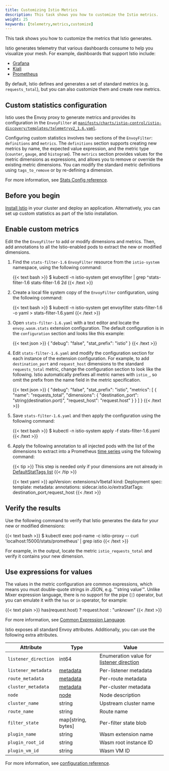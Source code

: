 ```yaml
---
title: Customizing Istio Metrics
description: This task shows you how to customize the Istio metrics.
weight: 25
keywords: [telemetry,metrics,customize]
---
```


This task shows you how to customize the metrics that Istio generates.

Istio generates telemetry that various dashboards consume to help you visualize
your mesh. For example, dashboards that support Istio include:

* [Grafana](/docs/tasks/observability/metrics/using-istio-dashboard/)
* [Kiali](/docs/tasks/observability/kiali/)
* [Prometheus](/docs/tasks/observability/metrics/querying-metrics/)

By default, Istio defines and generates a set of standard metrics (e.g.
`requests_total`), but you can also customize them and create new metrics.

## Custom statistics configuration

Istio uses the Envoy proxy to generate metrics and provides its configuration in
the `EnvoyFilter` at
[`manifests/charts/istio-control/istio-discovery/templates/telemetryv2_1.6.yaml`]({{<github_blob>}}/manifests/charts/istio-control/istio-discovery/templates/telemetryv2_1.6.yaml).

Configuring custom statistics involves two sections of the
`EnvoyFilter`: `definitions` and `metrics`. The `definitions` section
supports creating new metrics by name, the expected value expression, and the
metric type (`counter`, `gauge`, and `histogram`). The `metrics` section
provides values for the metric dimensions as expressions, and allows you to
remove or override the existing metric dimensions. You can modify the standard
metric definitions using `tags_to_remove` or by re-defining a dimension.

For more information, see [Stats Config reference](/docs/reference/config/proxy_extensions/stats/).

## Before you begin

[Install Istio](/docs/setup/) in your cluster and deploy an application.
Alternatively, you can set up custom statistics as part of the Istio
installation.

## Enable custom metrics

Edit the the `EnvoyFilter` to add or modify dimensions and metrics. Then, add
annotations to all the Istio-enabled pods to extract the new or modified
dimensions.

1. Find the `stats-filter-1.6` `EnvoyFilter` resource from the `istio-system`
   namespace, using the following command:

    {{< text bash >}}
    $ kubectl -n istio-system get envoyfilter | grep ^stats-filter-1.6
    stats-filter-1.6                    2d
    {{< /text >}}

1. Create a local file system copy of the `EnvoyFilter` configuration, using the
   following command:

    {{< text bash >}}
    $ kubectl -n istio-system get envoyfilter stats-filter-1.6 -o yaml > stats-filter-1.6.yaml
    {{< /text >}}

1. Open `stats-filter-1.6.yaml` with a text editor and locate the
   `envoy.wasm.stats` extension configuration. The default configuration is in
   the `configuration` section and looks like this example:

    {{< text json >}}
    {
    "debug": "false",
    "stat_prefix": "istio"
    }
    {{< /text >}}

1. Edit `stats-filter-1.6.yaml` and modify the configuration section for each
   instance of the extension configuration. For example, to add
   `destination_port` and `request_host` dimensions to the standard
   `requests_total` metric, change the configuration section to look like the
   following. Istio automatically prefixes all metric names with `istio_`, so
   omit the prefix from the name field in the metric specification.

    {{< text json >}}
    {
        "debug": "false",
        "stat_prefix": "istio",
        "metrics": [
            {
                "name": "requests_total",
                "dimensions": {
                    "destination_port": "string(destination.port)",
                    "request_host": "request.host"
                }
            }
        ]
    }
    {{< /text >}}

1. Save `stats-filter-1.6.yaml` and then apply the configuration using the following command:

    {{< text bash >}}
    $ kubectl -n istio-system apply -f stats-filter-1.6.yaml
    {{< /text >}}

1. Apply the following annotation to all injected pods with the list of the
   dimensions to extract into a Prometheus
   [time series](https://en.wikipedia.org/wiki/Time_series) using the following command:

    {{< tip >}}
    This step is needed only  if your dimensions are not already in
    [DefaultStatTags list]({{<github_blob>}}/pkg/bootstrap/config.go)
    {{< /tip >}}

    {{< text yaml >}}
    apiVersion: extensions/v1beta1
    kind: Deployment
    spec:
    template:
        metadata:
        annotations:
            sidecar.istio.io/extraStatTags: destination_port,request_host
    {{< /text >}}

## Verify the results

Use the following command to verify that Istio generates the data for your new
or modified dimensions:

{{< text bash >}}
$ kubectl exec pod-name -c istio-proxy -- curl 'localhost:15000/stats/prometheus' | grep istio
{{< /text >}}

For example, in the output, locate the metric `istio_requests_total` and
verify it contains your new dimension.

## Use expressions for values

The values in the metric configuration are common expressions, which means you
must double-quote strings in JSON, e.g. "'string value'". Unlike Mixer
expression language, there is no support for the pipe (`|`) operator, but you
can emulate it with the `has` or `in` operator, for example:

{{< text plain >}}
has(request.host) ? request.host : "unknown"
{{< /text >}}

For more information, see [Common Expression Language](https://opensource.google/projects/cel).

Istio exposes all standard Envoy attributes. Additionally, you can use the
following extra attributes.

|Attribute   | Type  | Value |
|---|---|---|
| `listener_direction` | int64 | Enumeration value for [listener direction](https://www.envoyproxy.io/docs/envoy/latest/api-v2/api/v2/core/base.proto#envoy-api-enum-core-trafficdirection) |
| `listener_metadata` | [metadata](https://www.envoyproxy.io/docs/envoy/latest/api-v2/api/v2/core/base.proto#core-metadata) | Per-listener metadata |
| `route_metadata` | [metadata](https://www.envoyproxy.io/docs/envoy/latest/api-v2/api/v2/core/base.proto#core-metadata) | Per-route metadata |
| `cluster_metadata` | [metadata](https://www.envoyproxy.io/docs/envoy/latest/api-v2/api/v2/core/base.proto#core-metadata) | Per-cluster metadata |
| `node` | [node](https://www.envoyproxy.io/docs/envoy/latest/api-v2/api/v2/core/base.proto#core-node) | Node description |
| `cluster_name` | string | Upstream cluster name |
| `route_name` | string | Route name |
| `filter_state` | map[string, bytes] | Per-filter state blob |
| `plugin_name` | string | Wasm extension name |
| `plugin_root_id` | string | Wasm root instance ID |
| `plugin_vm_id` | string | Wasm VM ID |

For more information, see [configuration reference](/docs/reference/config/telemetry/).

